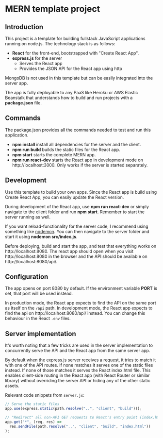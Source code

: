 # MERN template project

## Introduction

This project is a template for building fullstack JavaScript applications running on node.js. The technology stack is as follows:

- **React** for the front-end, bootstrapped with "Create React App".
- **express.js** for the server
  - Serves the React app
  - Provides the JSON API for the React app using http

MongoDB is not used in this template but can be easily integrated into the server app.

The app is fully deployable to any PaaS like Heroku or AWS Elastic Beanstalk that understands how to build and run projects with a **package.json** file.

## Commands

The package.json provides all the commands needed to test and run this application.

- **npm install** install all dependencies for the server and the client.
- **npm run build** builds the static files for the React app.
- **npm start** starts the complete MERN app.
- **npm run react-dev** starts the React app in development mode on http://localhost:3000. Only works if the server is started separately.

## Development

Use this template to build your own apps. Since the React app is build using Create React App, you can easily update the React version.

During development of the React app, use **npm run react-dev** or simply navigate to the client folder and run **npm start**. Remember to start the server running as well.

If you want reload-functionality for the server code, I recommend using something like [nodemon](https://www.npmjs.com/package/nodemon). You can then navigate to the server folder and start it using **nodemon src/index.js**.

Before deploying, build and start the app, and test that everything works on http://localhost:8080. The react app should open when you visit http://localhost:8080 in the browser and the API should be available on http://localhost:8080/api/.

## Configuration

The app opens on port 8080 by default. If the environment variable **PORT** is set, that port will be used instead.

In production mode, the React app expects to find the API on the same port as itself on the `/api` path. In development mode, the React app expects to find the api on http://localhost:8080/api/ instead. You can change this behaviour in the React `.env` files.

## Server implementation

It's worth noting that a few tricks are used in the server implementation to concurrently serve the API and the React app from the same server app.

By default when the express.js server receives a request, it tries to match it with one of the API routes. If none matches it serves one of the static files instead. If none of those matches it serves the React index.html file. This enables client-side routing in the React app (with React Router or similar library) without overriding the server API or hiding any of the other static assets.

Relevant code snippets from `server.js`:

```js
// Serve the static files
app.use(express.static(path.resolve("..", "client", "build")));
```

```js
// "Redirect" all non-API GET requests to React's entry point (index.html)
app.get("*", (req, res) =>
  res.sendFile(path.resolve("..", "client", "build", "index.html"))
);
```
